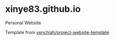 # xinye83.github.io
 Personal Website

 Template from [yenchiah/project-website-template](https://github.com/yenchiah/project-website-template "yenchiah/project-website-template").
